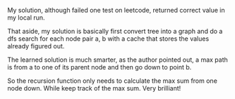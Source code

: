 My solution, although failed one test on leetcode, returned correct value in my local run.

That aside, my solution is basically first convert tree into a graph and do a dfs search for each node pair a, b with a cache that stores the values already figured out.


The learned solution is much smarter, as the author pointed out, a max path is from a to one of its parent node and then go down to point b.

So the recursion function only needs to calculate the max sum from one node down. While keep track of the max sum. Very brilliant!
